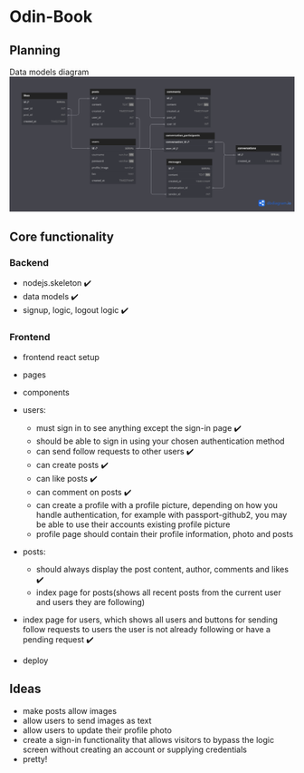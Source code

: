 # Odin-Book

## Planning

Data models diagram
![alt text](image-1.png)

## Core functionality

### Backend

- nodejs.skeleton ✔️
- data models ✔️
- signup, logic, logout logic ✔️

### Frontend

- frontend react setup
- pages
- components

- users:

  - must sign in to see anything except the sign-in page ✔️
  - should be able to sign in using your chosen authentication method
  - can send follow requests to other users ✔️
  - can create posts ✔️
  - can like posts ✔️
  - can comment on posts ✔️
  - can create a profile with a profile picture, depending on how you handle authentication, for example with passport-github2, you may be able to use their accounts existing profile picture
  - profile page should contain their profile information, photo and posts

- posts:
  - should always display the post content, author, comments and likes ✔️
  - index page for posts(shows all recent posts from the current user and users they are following)
- index page for users, which shows all users and buttons for sending follow requests to users the user is not already following or have a pending request ✔️

- deploy

## Ideas

- make posts allow images
- allow users to send images as text
- allow users to update their profile photo
- create a sign-in functionality that allows visitors to bypass the logic screen without creating an account or supplying credentials
- pretty!
